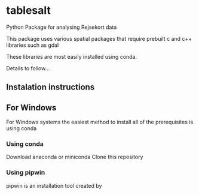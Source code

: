 # tablesalt
Python Package for analysing Rejsekort data

This package uses various spatial packages that
require prebuilt c and c++ libraries such as gdal

These libraries are most easily installed using
conda.

Details to follow...

## Instalation instructions



## For Windows

For Windows systems the easiest method to install
all of the prerequisites is using conda
### Using conda

Download anaconda or miniconda
Clone this repository



### Using pipwin

pipwin is an installation tool created by